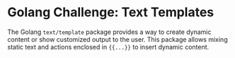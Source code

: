 # Golang Challenge: Text Templates

The Golang `text/template` package provides a way to create dynamic content or show customized output to the user. This package allows mixing static text and actions enclosed in `{{...}}` to insert dynamic content.
